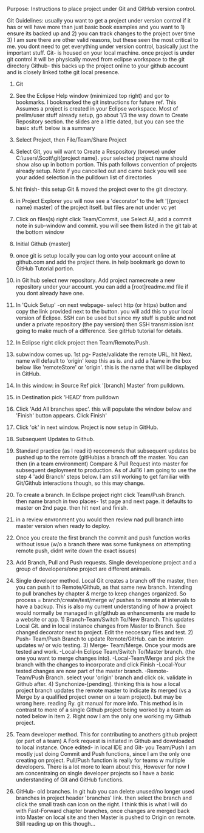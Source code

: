 Purpose: Instructions to place project under Git and GitHub version control.

Git Guidelines: usually you want to get a project under version control if it has or will have more than just basic
book examples and you want to 1) ensure its backed up and 2) you can track changes to the project over time  3) I am sure there are other valid reasons, but these seen the most critical to me.  you dont need to get everything under version control, basically just the important stuff.
	Git- is housed on your local machine.  once project is under git control it will be physically moved from eclipse workspace to the git directory
	Github- this backs up the project online to your github account and is closely linked tothe git local presence.

1) Git
  1) See the Eclipse Help window (minimized top right) and gor to bookmarks.  I bookmarked the git instructions for future ref.  This Assumes a project is created in your Eclipse workspace.  Most of prelim/user stuff already setup, go about 1/3 the way down to Create Repository section. the slides are a little dated, but you can see the basic stuff.  below is a summary
  2) Select Project, then File/Team/Share Project
  3) Select Git, you will want to Create a Respository (browse) under C:\users\Scott\git\{project name}.  your selected project name should show also up in bottom portion.  This path follows convention of projects already setup.  Note if you cancelled out and came back you will see your added selection in the pulldown list of directories
  4) hit finish- this setup Git & moved the project over to the git directory.
  5) in Project Explorer you will now see a 'decorator' to the left '[{project name} master] of the project itself. but files are not under vc yet
  6) Click on files(s) right click Team/Commit, use Select All, add a commit note in sub-window and commit.  you will see them listed in the git tab at the bottom window

2) Initial Github {master]
  1) once git is setup locally you can log onto your account online at github.com and add the project there.  in help bookmark go down to GitHub Tutorial portion.
  2) in Git hub select new repository.  Add project namecreate a new repository under your account.
    you can add a [root]readme.md file if you dont already have one.
  3) In 'Quick Setup' -on next webpage- select http (or https) button and copy the link provided next to the button.  you will add this to your local version of Eclipse.
      SSH can be used but since my stuff is public and not under a private repository (the pay version) then SSH transmission isnt going to make much of a difference.  See gitHub tutorial for details.
  4) In Eclipse right click project then Team/Remote/Push.
  5) subwindow comes up.  1st pg- Paste/validate the remote URL, hit Next.  name will default to 'origin' keep this as is. and add a Name in the box below like 'remoteStore' or 'origin'.  this is the name that will be displayed in GitHub.
  6) In this window: in Source Ref pick '[branch] Master' from pulldown.
  7) in Destination pick 'HEAD' from pulldown
  8) Click 'Add All branches spec'.  this will populate the window below and 'Finish' button appears.  Click Finish'
  9) Click 'ok' in next window.  Project is now setup in GitHub.


3) Subsequent Updates to Github.
  1) Standard practice (as I read it) reccomends that subsequent updates be pushed up to the remote (gitHub)as a branch off the master.  You can then (in a team environment) Compare & Pull Request into master for subsequent deployment to production.  As of Jul16 I am going to use the step 4 'add Branch' steps below.  I am still working to get familiar with Git/Github interactions though, so this may change.  
  2) To create a branch.  In Eclispe project right click Team/Push Branch.  then name branch in two places- 1st page and next page.  it defaults to master on 2nd page.  then hit next and finish.
  3) in a review envronment you would then review nad pull branch into master version when ready to deploy.
  4) Once you create the first branch the commit and push function works without issue (w/o a branch there was some funkyness on attempting remote push, didnt write down the exact issues) 


4) Add Branch, Pull and Push requests.  Single developer/one project and a group of developers/one project are different animals.
  1) Single developer method.  Local Git creates a branch off the master, then you can push it to Remote/Github, as that same new branch.  Intending to pull branches by chapter & merge to keep changes organized. So process = branch/create/test/merge w/ pushes to remote at intervals to have a backup.  This is also my current understanding of how a project would normally be managed in git/github as enhancements are made to a website or app.
  	1) Branch-Team/Switch To/New Branch. This updates Local Git. and in local instance changes from Master to Branch.  See changed 		decorator next to project.  Edit the neccesary files and test.
  	2) Push- Team/Push Branch to update Remote/GitHub.  can be interim updates w/ or w/o testing.
  	3) Merge- Team/Merge.  Once your mods are tested and work. 
  		-Local-In Eclipse Team/Switch To/Master branch.  (the one you want to merge changes into).
  		-Local-Team/Merge and pick the branch with the changes to incorporate and click Finish
  		-Local-Your tested changes are now part of the master branch. 
  		-Remote- Team/Push Branch.  select your 'origin' branch and click ok. validate in Github after. 
  	4) Synchonize-[pending].  thinking this is how a local project branch updates the remote master to indicate its merged (vs a Merge by a qualified project owner on a team project).  but may be wrong here.  reading Ry. git manual for more info.  This method is in contrast to more of a single Github project being worked by a team as noted below in item 2.  Right now I am the only one working my Github project.
  	
  2) Team developer method.  This for contributing to anothers github project (or part of a team)  A Fork request is initiated in Github and downloaded to local instance.  Once edited- in local IDE and Git- you Team/Push  I am mostly just doing Commit and Push functions, since I am the only one creating on project.  Pull/Push function is really for teams w multiple developers.  There is a lot more to learn about this,  However for now I am concentraing on single developer projects so I have a basic understanding of Git and GitHub functions.
  
5) GitHub- old branches.
In git hub you can delete unused/no longer used branches in project header 'branches' link. then select the branch and click the small trash can icon on the right.  I think this is what I will do with Fast-Forward chapter branches, once changes are merged back into Master on local site and then Master is pushed to Origin on remote.  Still reading up on this though...